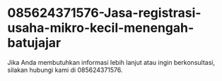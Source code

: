 # 085624371576-Jasa-registrasi-usaha-mikro-kecil-menengah-batujajar
Jika Anda membutuhkan informasi lebih lanjut atau ingin berkonsultasi, silakan hubungi kami di 085624371576.
